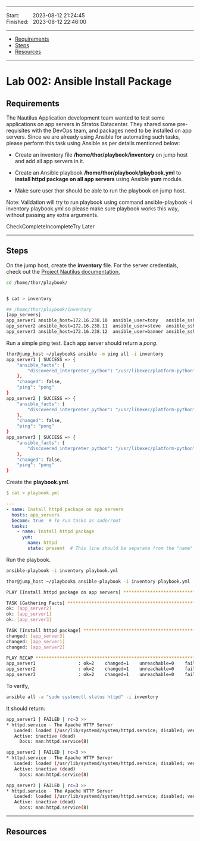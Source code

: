 
------------------------------

Start: &nbsp;&nbsp;&nbsp;&nbsp;&nbsp;&nbsp;&nbsp;&nbsp;2023-08-12 21:24:45  
Finished: &nbsp;&nbsp;2023-08-12 22:46:00

------------------------------

- [Requirements](#requirements)
- [Steps](#steps)
- [Resources](#resources)

------------------------------

# Lab 002: Ansible Install Package

## Requirements

The Nautilus Application development team wanted to test some applications on app servers in Stratos Datacenter. They shared some pre-requisites with the DevOps team, and packages need to be installed on app servers. Since we are already using Ansible for automating such tasks, please perform this task using Ansible as per details mentioned below:

- Create an inventory file **/home/thor/playbook/inventory** on jump host and add all app servers in it.

- Create an Ansible playbook **/home/thor/playbook/playbook.yml** to **install httpd package on all app servers** using Ansible **yum** module.

- Make sure user thor should be able to run the playbook on jump host.

Note: Validation will try to run playbook using command ansible-playbook -i inventory playbook.yml so please make sure playbook works this way, without passing any extra arguments.

CheckCompleteIncompleteTry Later

------------------------------

## Steps

On the jump host, create the **inventory** file. For the server credentials, check out the [Project Nautilus documentation.](https://kodekloudhub.github.io/kodekloud-engineer/docs/projects/nautilus)

```bash
cd /home/thor/playbook/ 
```

```bash

$ cat > inventory 

## /home/thor/playbook/inventory 
[app_servers]
app_server1 ansible_host=172.16.238.10  ansible_user=tony   ansible_ssh_pass=******    ansible_pkg_mgr=yum
app_server2 ansible_host=172.16.238.11  ansible_user=steve  ansible_ssh_pass=******    ansible_pkg_mgr=yum
app_server3 ansible_host=172.16.238.12  ansible_user=banner ansible_ssh_pass=******    ansible_pkg_mgr=yum
```

Run a simple ping test. Each app server should return a *pong*.

```bash
thor@jump_host ~/playbook$ ansible -m ping all -i inventory 
app_server1 | SUCCESS => {
    "ansible_facts": {
        "discovered_interpreter_python": "/usr/libexec/platform-python"
    }, 
    "changed": false, 
    "ping": "pong"
}
app_server2 | SUCCESS => {
    "ansible_facts": {
        "discovered_interpreter_python": "/usr/libexec/platform-python"
    }, 
    "changed": false, 
    "ping": "pong"
}
app_server3 | SUCCESS => {
    "ansible_facts": {
        "discovered_interpreter_python": "/usr/libexec/platform-python"
    }, 
    "changed": false, 
    "ping": "pong"
}  
```

Create the **playbook.yml**.

```yaml
$ cat > playbook.yml

---
- name: Install httpd package on app servers
  hosts: app_servers
  become: true  # To run tasks as sudo/root
  tasks:
    - name: Install httpd package
      yum:
        name: httpd
        state: present  # This line should be separate from the "name" parameter

```

Run the playbook.

```bash
ansible-playbook -i inventory playbook.yml 
```

```bash
thor@jump_host ~/playbook$ ansible-playbook -i inventory playbook.yml 

PLAY [Install httpd package on app servers] **************************************************************

TASK [Gathering Facts] ***********************************************************************************
ok: [app_server2]
ok: [app_server1]
ok: [app_server3]

TASK [Install httpd package] *****************************************************************************
changed: [app_server3]
changed: [app_server1]
changed: [app_server2]

PLAY RECAP ***********************************************************************************************
app_server1                : ok=2    changed=1    unreachable=0    failed=0    skipped=0    rescued=0    ignored=0   
app_server2                : ok=2    changed=1    unreachable=0    failed=0    skipped=0    rescued=0    ignored=0   
app_server3                : ok=2    changed=1    unreachable=0    failed=0    skipped=0    rescued=0    ignored=0   
```

To verify, 

```bash
ansible all -a "sudo systemctl status httpd" -i inventory 
```

It should return:

```bash
app_server1 | FAILED | rc=3 >>
* httpd.service - The Apache HTTP Server
   Loaded: loaded (/usr/lib/systemd/system/httpd.service; disabled; vendor preset: disabled)
   Active: inactive (dead)
     Docs: man:httpd.service(8)

app_server2 | FAILED | rc=3 >>
* httpd.service - The Apache HTTP Server
   Loaded: loaded (/usr/lib/systemd/system/httpd.service; disabled; vendor preset: disabled)
   Active: inactive (dead)
     Docs: man:httpd.service(8)

app_server3 | FAILED | rc=3 >>
* httpd.service - The Apache HTTP Server
   Loaded: loaded (/usr/lib/systemd/system/httpd.service; disabled; vendor preset: disabled)
   Active: inactive (dead)
     Docs: man:httpd.service(8)            
```


------------------------------

## Resources